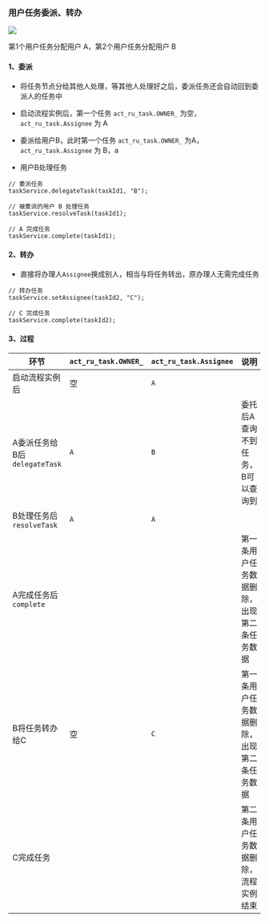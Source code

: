 ###  用户任务委派、转办

![](https://fgq233.github.io/imgs/workflow/flow41.png)

第1个用户任务分配用户 A，第2个用户任务分配用户 B

#### 1、委派
* 将任务节点分给其他人处理，等其他人处理好之后，委派任务还会自动回到委派人的任务中


* 启动流程实例后，第一个任务 `act_ru_task.OWNER_` 为空，`act_ru_task.Assignee` 为 A
* 委派给用户B，此时第一个任务 `act_ru_task.OWNER_` 为A，`act_ru_task.Assignee` 为 B，a
* 用户B处理任务

```
// 委派任务
taskService.delegateTask(taskId1, "B");

// 被委派的用户 B 处理任务
taskService.resolveTask(taskId1);

// A 完成任务
taskService.complete(taskId1);
```

#### 2、转办
* 直接将办理人`Assignee`换成别人，相当与将任务转出，原办理人无需完成任务

```
// 转办任务
taskService.setAssignee(taskId2, "C");

// C 完成任务
taskService.complete(taskId2);
```


#### 3、过程

| 环节                     | `act_ru_task.OWNER_ ` | `act_ru_task.Assignee` | 说明                    |
|------------------------|-----------------------|------------------------|-----------------------|
| 启动流程实例后                | 空                     | `A`                    |                       |
| A委派任务给B后`delegateTask` | `A`                   | `B`                    | 委托后A查询不到任务，B可以查询到     |
| B处理任务后`resolveTask`    | `A`                   | `A`                    |                       |
| A完成任务后`complete`       |              |                        | 第一条用户任务数据删除，出现第二条任务数据 |
| B将任务转办给C               |  空            | `C`                      | 第一条用户任务数据删除，出现第二条任务数据 |
| C完成任务                  |              |                        | 第二条用户任务数据删除，流程实例结束    |



